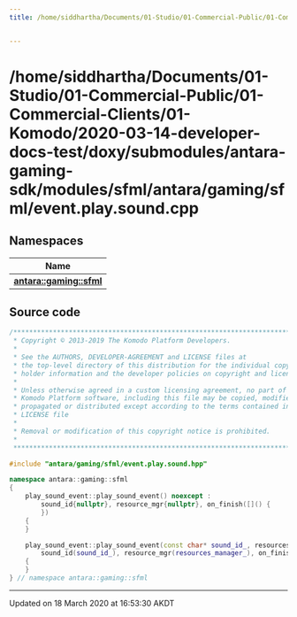 ```yaml
---
title: /home/siddhartha/Documents/01-Studio/01-Commercial-Public/01-Commercial-Clients/01-Komodo/2020-03-14-developer-docs-test/doxy/submodules/antara-gaming-sdk/modules/sfml/antara/gaming/sfml/event.play.sound.cpp


---
```


# /home/siddhartha/Documents/01-Studio/01-Commercial-Public/01-Commercial-Clients/01-Komodo/2020-03-14-developer-docs-test/doxy/submodules/antara-gaming-sdk/modules/sfml/antara/gaming/sfml/event.play.sound.cpp







## Namespaces

| Name           |
| -------------- |
| **[antara::gaming::sfml](Namespaces/namespaceantara_1_1gaming_1_1sfml.md)**  |














## Source code

```cpp
/******************************************************************************
 * Copyright © 2013-2019 The Komodo Platform Developers.                      *
 *                                                                            *
 * See the AUTHORS, DEVELOPER-AGREEMENT and LICENSE files at                  *
 * the top-level directory of this distribution for the individual copyright  *
 * holder information and the developer policies on copyright and licensing.  *
 *                                                                            *
 * Unless otherwise agreed in a custom licensing agreement, no part of the    *
 * Komodo Platform software, including this file may be copied, modified,     *
 * propagated or distributed except according to the terms contained in the   *
 * LICENSE file                                                               *
 *                                                                            *
 * Removal or modification of this copyright notice is prohibited.            *
 *                                                                            *
 ******************************************************************************/

#include "antara/gaming/sfml/event.play.sound.hpp"

namespace antara::gaming::sfml
{
    play_sound_event::play_sound_event() noexcept :
        sound_id{nullptr}, resource_mgr{nullptr}, on_finish([]() {
        })
    {
    }

    play_sound_event::play_sound_event(const char* sound_id_, resources_manager* resources_manager_, std::function<void()> on_finish, float volume_) noexcept :
        sound_id(sound_id_), resource_mgr(resources_manager_), on_finish(std::move(on_finish)), volume(volume_)
    {
    }
} // namespace antara::gaming::sfml
```


-------------------------------

Updated on 18 March 2020 at 16:53:30 AKDT
